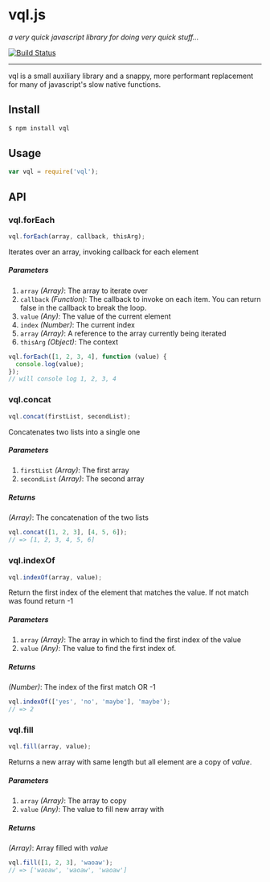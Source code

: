 vql.js
===
*a very quick javascript library for doing very quick stuff…*

[![Build Status](https://travis-ci.org/praffn/vql.svg?branch=master)](https://travis-ci.org/praffn/vql)

* * * * * * * * * * * * * * * *

vql is a small auxiliary library and a snappy, more performant replacement for many of javascript's slow native functions.

Install
---
```bash
$ npm install vql
```

Usage
-----
```javascript
var vql = require('vql');
```

API
---

### vql.forEach
```javascript
vql.forEach(array, callback, thisArg);
```
Iterates over an array, invoking callback for each element

##### Parameters
1. `array` *(Array)*: The array to iterate over
2. `callback` *(Function)*: The callback to invoke on each item. You can return false in the callback to break the loop.
  1. `value` *(Any)*: The value of the current element
  2. `index` *(Number)*: The current index
  3. `array` *(Array)*: A reference to the array currently being iterated
3. `thisArg` *(Object)*: The context

```javascript
vql.forEach([1, 2, 3, 4], function (value) {
  console.log(value);
});
// will console log 1, 2, 3, 4
```

### vql.concat
```javascript
vql.concat(firstList, secondList);
```
Concatenates two lists into a single one

##### Parameters
1. `firstList` *(Array)*: The first array
2. `secondList` *(Array)*: The second array

##### Returns
*(Array)*: The concatenation of the two lists

```javascript
vql.concat([1, 2, 3], [4, 5, 6]);
// => [1, 2, 3, 4, 5, 6]
```

### vql.indexOf
```javascript
vql.indexOf(array, value);
```
Return the first index of the element that matches the value. If not match was found return -1

##### Parameters
1. `array` *(Array)*: The array in which to find the first index of the value
2. `value` *(Any)*: The value to find the first index of.

##### Returns
*(Number)*: The index of the first match OR -1

```javascript
vql.indexOf(['yes', 'no', 'maybe'], 'maybe');
// => 2
```

### vql.fill
```javascript
vql.fill(array, value);
```
Returns a new array with same length but all element are a copy of *value*.

##### Parameters
1. `array` *(Array)*: The array to copy
2. `value` *(Any)*: The value to fill new array with

##### Returns
*(Array)*: Array filled with *value*

```javascript
vql.fill([1, 2, 3], 'waoaw');
// => ['waoaw', 'waoaw', 'waoaw']
```
